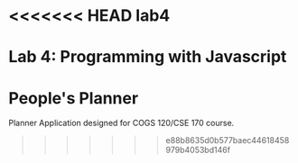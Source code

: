 <<<<<<< HEAD
lab4
====

Lab 4: Programming with Javascript
=======
People's Planner
====

Planner Application designed for COGS 120/CSE 170 course.
>>>>>>> e88b8635d0b577baec44618458979b4053bd146f
